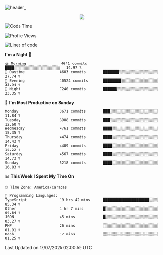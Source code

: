 ![header_](https://github.com/user-attachments/assets/4010d822-ccdc-4198-b608-18c773338d18)


<p align="center">
  <a href="http://www.github.com/thevacs">
    <img src="https://github-readme-streak-stats.herokuapp.com/?user=thevacs&stroke=ffffff&background=1c1917&ring=0891b2&fire=0891b2&currStreakNum=ffffff&currStreakLabel=0891b2&sideNums=ffffff&sideLabels=ffffff&dates=ffffff&hide_border=true" />
  </a>
</p>

<!--START_SECTION:waka-->
![Code Time](http://img.shields.io/badge/Code%20Time-3%2C530%20hrs%2045%20mins-blue)

![Profile Views](http://img.shields.io/badge/Profile%20Views-0-blue)

![Lines of code](https://img.shields.io/badge/From%20Hello%20World%20I%27ve%20Written-4.5%20million%20lines%20of%20code-blue)

**I'm a Night 🦉** 

```text
🌞 Morning                4641 commits        ████░░░░░░░░░░░░░░░░░░░░░   14.97 % 
🌆 Daytime                8603 commits        ███████░░░░░░░░░░░░░░░░░░   27.74 % 
🌃 Evening                10524 commits       ████████░░░░░░░░░░░░░░░░░   33.94 % 
🌙 Night                  7240 commits        ██████░░░░░░░░░░░░░░░░░░░   23.35 % 
```
📅 **I'm Most Productive on Sunday** 

```text
Monday                   3671 commits        ███░░░░░░░░░░░░░░░░░░░░░░   11.84 % 
Tuesday                  3908 commits        ███░░░░░░░░░░░░░░░░░░░░░░   12.60 % 
Wednesday                4761 commits        ████░░░░░░░░░░░░░░░░░░░░░   15.35 % 
Thursday                 4474 commits        ████░░░░░░░░░░░░░░░░░░░░░   14.43 % 
Friday                   4409 commits        ████░░░░░░░░░░░░░░░░░░░░░   14.22 % 
Saturday                 4567 commits        ████░░░░░░░░░░░░░░░░░░░░░   14.73 % 
Sunday                   5218 commits        ████░░░░░░░░░░░░░░░░░░░░░   16.83 % 
```


📊 **This Week I Spent My Time On** 

```text
🕑︎ Time Zone: America/Caracas

💬 Programming Languages: 
TypeScript               19 hrs 42 mins      █████████████████████░░░░   85.34 % 
Other                    1 hr 7 mins         █░░░░░░░░░░░░░░░░░░░░░░░░   04.84 % 
JSON                     45 mins             █░░░░░░░░░░░░░░░░░░░░░░░░   03.27 % 
PHP                      26 mins             ░░░░░░░░░░░░░░░░░░░░░░░░░   01.91 % 
Bash                     17 mins             ░░░░░░░░░░░░░░░░░░░░░░░░░   01.25 % 
```


 Last Updated on 17/07/2025 02:00:59 UTC
<!--END_SECTION:waka-->
